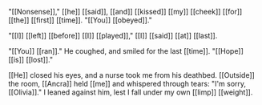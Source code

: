 "[[Nonsense]]," [[he]] [[said]], [[and]] [[kissed]] [[my]] [[cheek]] [[for]] [[the]] [[first]] [[time]]. "[[You]] [[obeyed]]."  
  
"[[I]] [[left]] [[before]] [[I]] [[played]]," [[I]] [[said]] [[at]] [[last]].  
  
"[[You]] [[ran]]." He coughed, and smiled for the last [[time]]. "[[Hope]] [[is]] [[lost]]."  
  
[[He]] closed his eyes, and a nurse took me from his deathbed. [[Outside]] the room, [[Ancra]] held [[me]] and whispered through tears: "I'm sorry, [[Olivia]]." I leaned against him, lest I fall under my own [[limp]] [[weight]].